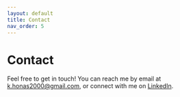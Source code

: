 ```yaml
---
layout: default
title: Contact
nav_order: 5
---
```


# Contact

Feel free to get in touch! You can reach me by email at [k.honas2000@gmail.com](mailto:k.honas2000@gmail.com), or connect with me on [LinkedIn](https://www.youtube.com/watch?v=dQw4w9WgXcQ).
